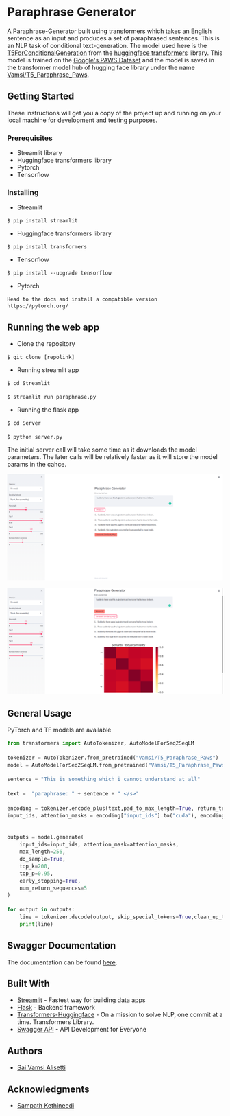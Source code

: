 # Paraphrase Generator

A Paraphrase-Generator built using transformers which takes an English sentence as an input and produces a set of paraphrased sentences.
This is an NLP task of conditional text-generation. The model used here is the [T5ForConditionalGeneration](https://huggingface.co/transformers/model_doc/t5.html#t5forconditionalgeneration) from the [huggingface transformers](https://huggingface.co/transformers)  library. 
This model is trained on the [Google's PAWS Dataset](https://github.com/google-research-datasets/paws) and the model is saved in the transformer model hub of hugging face library under the name [Vamsi/T5_Paraphrase_Paws](https://huggingface.co/Vamsi/T5_Paraphrase_Paws).


## Getting Started

These instructions will get you a copy of the project up and running on your local machine for development and testing purposes.

### Prerequisites

- Streamlit library
- Huggingface transformers library
- Pytorch
- Tensorflow 

### Installing

- Streamlit

```
$ pip install streamlit
```

- Huggingface transformers library
```
$ pip install transformers
```

- Tensorflow
```
$ pip install --upgrade tensorflow
```

- Pytorch 
```
Head to the docs and install a compatible version
https://pytorch.org/
```

## Running the web app 

- Clone the repository
```
$ git clone [repolink] 
```
- Running streamlit app
```
$ cd Streamlit

$ streamlit run paraphrase.py
```
- Running the flask app
```
$ cd Server

$ python server.py
```

The initial server call will take some time as it downloads the model parameters. The later calls will be relatively faster as it will store the model params in the cahce.


![](/Images/Paraphrase.png)


![](/Images/TextualSimilarity.png)


## General Usage
PyTorch and TF models are available
​
```python
from transformers import AutoTokenizer, AutoModelForSeq2SeqLM
​
tokenizer = AutoTokenizer.from_pretrained("Vamsi/T5_Paraphrase_Paws")  
model = AutoModelForSeq2SeqLM.from_pretrained("Vamsi/T5_Paraphrase_Paws")
​
sentence = "This is something which i cannot understand at all"

text =  "paraphrase: " + sentence + " </s>"

encoding = tokenizer.encode_plus(text,pad_to_max_length=True, return_tensors="pt")
input_ids, attention_masks = encoding["input_ids"].to("cuda"), encoding["attention_mask"].to("cuda")


outputs = model.generate(
    input_ids=input_ids, attention_mask=attention_masks,
    max_length=256,
    do_sample=True,
    top_k=200,
    top_p=0.95,
    early_stopping=True,
    num_return_sequences=5
)

for output in outputs:
    line = tokenizer.decode(output, skip_special_tokens=True,clean_up_tokenization_spaces=True)
    print(line)
```



## Swagger Documentation

The documentation can be found [here](http://ilabs-api-docs.s3-website-us-east-1.amazonaws.com/?urls.primaryName=nlp-paraphrase#/).


## Built With

* [Streamlit](https://www.streamlit.io/) - Fastest way for building data apps
* [Flask](https://flask.palletsprojects.com/en/1.1.x/) - Backend framework
* [Transformers-Huggingface](https://huggingface.co/) - On a mission to solve NLP, one commit at a time. Transformers Library.
* [Swagger API](https://swagger.io/tools/swagger-editor/) - API Development for Everyone


## Authors
- [Sai Vamsi Alisetti](https://github.com/Vamsi995)

## Acknowledgments
- [Sampath Kethineedi](https://github.com/sampathkethineedi)
